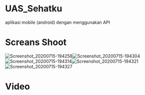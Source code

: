 # UAS_Sehatku
aplikasi mobile (android) dengan menggunakan API

# Screans Shoot

![Screenshot_20200715-194258](https://user-images.githubusercontent.com/25813725/87546614-ffc94100-c6d3-11ea-9ae6-f8c0683d0d3d.png)![Screenshot_20200715-194304](https://user-images.githubusercontent.com/25813725/87546619-01930480-c6d4-11ea-98d0-2202b3ebad73.png)![Screenshot_20200715-194314](https://user-images.githubusercontent.com/25813725/87546624-035cc800-c6d4-11ea-8333-28bc190be0e3.png)![Screenshot_20200715-194321](https://user-images.githubusercontent.com/25813725/87546625-048df500-c6d4-11ea-9208-c8c5f1790c89.png)![Screenshot_20200715-194327](https://user-images.githubusercontent.com/25813725/87546627-05268b80-c6d4-11ea-8bcd-b365da089789.png)

# Video
